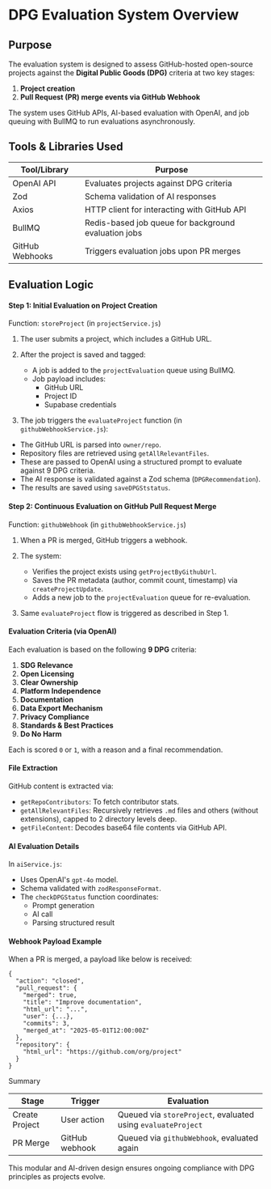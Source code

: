 
# DPG Evaluation System Overview

## Purpose

The evaluation system is designed to assess GitHub-hosted open-source projects against the **Digital Public Goods (DPG)** criteria at two key stages:

1. **Project creation**
1. **Pull Request (PR) merge events via GitHub Webhook**

The system uses GitHub APIs, AI-based evaluation with OpenAI, and job queuing with BullMQ to run evaluations asynchronously.

## Tools & Libraries Used

| Tool/Library  | Purpose |
| -------- | -------- |
| OpenAI API     | Evaluates projects against DPG criteria     |
|Zod | Schema validation of AI responses|
|Axios | HTTP client for interacting with GitHub API|
|BullMQ| Redis-based job queue for background evaluation jobs|
|GitHub Webhooks| Triggers evaluation jobs upon PR merges|

## Evaluation Logic

#### Step 1: Initial Evaluation on Project Creation

Function: `storeProject` (in `projectService.js`)

1. The user submits a project, which includes a GitHub URL.
1. After the project is saved and tagged:

    * A job is added to the `projectEvaluation` queue using BullMQ.
    * Job payload includes:
        * GitHub URL
        * Project ID
        * Supabase credentials

1. The job triggers the `evaluateProject` function (in `githubWebhookService.js`):

* The GitHub URL is parsed into `owner/repo`.
* Repository files are retrieved using `getAllRelevantFiles`.
* These are passed to OpenAI using a structured prompt to evaluate against 9 DPG criteria.
* The AI response is validated against a Zod schema (`DPGRecommendation`).
* The results are saved using `saveDPGStstatus`.

#### Step 2: Continuous Evaluation on GitHub Pull Request Merge

Function: `githubWebhook` (in `githubWebhookService.js`)

1. When a PR is merged, GitHub triggers a webhook.
1. The system:
    * Verifies the project exists using `getProjectByGithubUrl`.
    * Saves the PR metadata (author, commit count, timestamp) via `createProjectUpdate`.
    * Adds a new job to the `projectEvaluation` queue for re-evaluation.

1. Same `evaluateProject` flow is triggered as described in Step 1.

#### Evaluation Criteria (via OpenAI)

Each evaluation is based on the following **9 DPG** criteria:

1. **SDG Relevance**
1. **Open Licensing**
1. **Clear Ownership**
1. **Platform Independence**
1. **Documentation**
1. **Data Export Mechanism**
1. **Privacy Compliance**
1. **Standards & Best Practices**
1. **Do No Harm**

Each is scored `0` or `1`, with a reason and a final recommendation.

#### File Extraction

GitHub content is extracted via:

* `getRepoContributors`: To fetch contributor stats.
* `getAllRelevantFiles`: Recursively retrieves `.md` files and others (without extensions), capped to 2 directory levels deep.
* `getFileContent`: Decodes base64 file contents via GitHub API.

#### AI Evaluation Details

In `aiService.js`:

* Uses OpenAI's `gpt-4o` model.
* Schema validated with `zodResponseFormat`.
* The `checkDPGStatus` function coordinates:
  * Prompt generation
  * AI call
  * Parsing structured result

#### Webhook Payload Example

When a PR is merged, a payload like below is received:

```
{
  "action": "closed",
  "pull_request": {
    "merged": true,
    "title": "Improve documentation",
    "html_url": "...",
    "user": {...},
    "commits": 3,
    "merged_at": "2025-05-01T12:00:00Z"
  },
  "repository": {
    "html_url": "https://github.com/org/project"
  }
}
```

Summary

| Stage | Trigger | Evaluation |
| -------- | -------- | -------- |
| Create Project     | User action     | Queued via `storeProject`, evaluated using `evaluateProject`     |
|PR Merge | GitHub webhook| Queued via `githubWebhook`, evaluated again|

This modular and AI-driven design ensures ongoing compliance with DPG principles as projects evolve.
